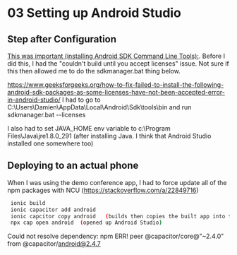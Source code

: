# 03 Setting up Android Studio

## Step after Configuration
[This was important (installing Android SDK Command Line Tools):](https://stackoverflow.com/a/64708730/494635). Before I did this, I had the "couldn't build until you accept licenses" issue. Not sure if this then allowed me to do the sdkmanager.bat thing below.


https://www.geeksforgeeks.org/how-to-fix-failed-to-install-the-following-android-sdk-packages-as-some-licenses-have-not-been-accepted-error-in-android-studio/
I had to go to C:\Users\Damien\AppData\Local\Android\Sdk\tools\bin and run sdkmanager.bat --licenses

I also had to set JAVA_HOME env variable to c:\Program Files\Java\jre1.8.0_291  (after installing Java. I think that Android Studio installed one somewhere too)


## Deploying to an actual phone
When I was using the demo conference app, I had to force update all of the npm packages with NCU (https://stackoverflow.com/a/22849716)
``` bash
 ionic build
 ionic capacitor add android
 ionic capcitor copy android   (builds then copies the built app into the wrapped Android app)
 npx cap open android  (opened up Android Studio)


```





Could not resolve dependency: npm ERR! peer @capacitor/core@"~2.4.0" from @capacitor/android@2.4.7